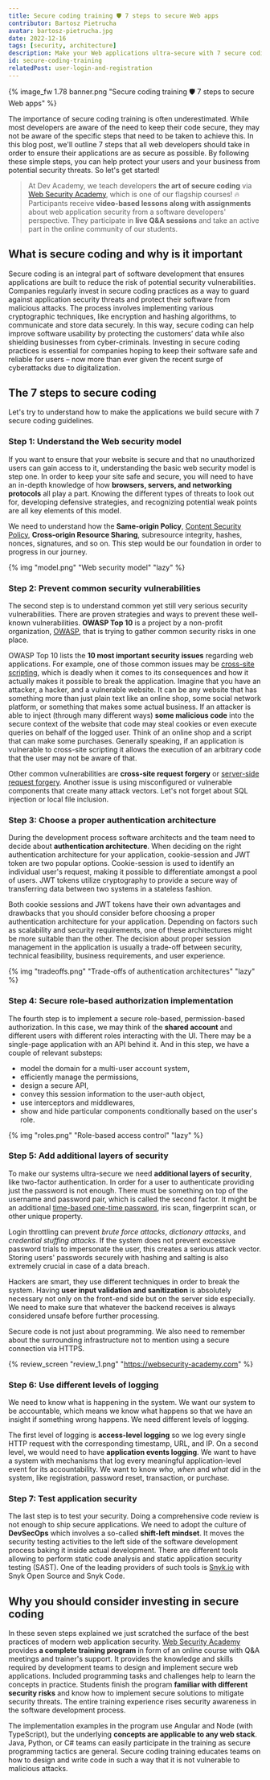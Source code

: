 ```yaml
---
title: Secure coding training 🛡️ 7 steps to secure Web apps
contributor: Bartosz Pietrucha
avatar: bartosz-pietrucha.jpg
date: 2022-12-16
tags: [security, architecture]
description: Make your Web applications ultra-secure with 7 secure coding steps
id: secure-coding-training
relatedPost: user-login-and-registration
---
```

{% image_fw 1.78 banner.png "Secure coding training 🛡️ 7 steps to secure Web apps" %}

The importance of secure coding training is often underestimated. While most developers are aware of the need to keep their code secure, they may not be aware of the specific steps that need to be taken to achieve this. In this blog post, we'll outline 7 steps that all web developers should take in order to ensure their applications are as secure as possible. By following these simple steps, you can help protect your users and your business from potential security threats. So let's get started!

<!-- toc -->

> At Dev Academy, we teach developers **the art of secure coding** via [Web Security Academy](https://websecurity-academy.com), which is one of our flagship courses! 🔥 Participants receive **video-based lessons along with assignments** about web application security from a software developers' perspective. They participate in **live Q&A sessions** and take an active part in the online community of our students.

## What is secure coding and why is it important

Secure coding is an integral part of software development that ensures applications are built to reduce the risk of potential security vulnerabilities. Companies regularly invest in secure coding practices as a way to guard against application security threats and protect their software from malicious attacks. The process involves implementing various cryptographic techniques, like encryption and hashing algorithms, to communicate and store data securely. In this way, secure coding can help improve software usability by protecting the customers’ data while also shielding businesses from cyber-criminals. Investing in secure coding practices is essential for companies hoping to keep their software safe and reliable for users – now more than ever given the recent surge of cyberattacks due to digitalization.

## The 7 steps to secure coding

Let's try to understand how to make the applications we build secure with 7 secure coding guidelines.

### Step 1: Understand the Web security model

If you want to ensure that your website is secure and that no unauthorized users can gain access to it, understanding the basic web security model is step one. In order to keep your site safe and secure, you will need to have an in-depth knowledge of how **browsers, servers, and networking protocols** all play a part. Knowing the different types of threats to look out for, developing defensive strategies, and recognizing potential weak points are all key elements of this model.

We need to understand how the **Same-origin Policy**, [Content Security Policy](/content-security-policy-in-angular/), **Cross-origin Resource Sharing**, subresource integrity, hashes, nonces, signatures, and so on. This step would be our foundation in order to progress in our journey.

{% img "model.png" "Web security model" "lazy" %}

### Step 2: Prevent common security vulnerabilities

The second step is to understand common yet still very serious security vulnerabilities. There are proven strategies and ways to prevent these well-known vulnerabilities. **OWASP Top 10** is a project by a non-profit organization, [OWASP](https://owasp.org), that is trying to gather common security risks in one place.

OWASP Top 10 lists the **10 most important security issues** regarding web applications. For example, one of those common issues may be [cross-site scripting](/preventing-xss-in-angular/), which is deadly when it comes to its consequences and how it actually makes it possible to break the application. Imagine that you have an attacker, a hacker, and a vulnerable website. It can be any website that has something more than just plain text like an online shop, some social network platform, or something that makes some actual business. If an attacker is able to inject (through many different ways) **some malicious code** into the secure context of the website that code may steal cookies or even execute queries on behalf of the logged user. Think of an online shop and a script that can make some purchases. Generally speaking, if an application is vulnerable to cross-site scripting it allows the execution of an arbitrary code that the user may not be aware of that.

Other common vulnerabilities are **cross-site request forgery** or [server-side request forgery](/server-side-forgery-request/). Another issue is using misconfigured or vulnerable components that create many attack vectors. Let's not forget about SQL injection or local file inclusion.

### Step 3: Choose a proper authentication architecture

During the development process software architects and the team need to decide about **authentication architecture**. When deciding on the right authentication architecture for your application, cookie-session and JWT token are two popular options. Cookie-session is used to identify an individual user's request, making it possible to differentiate amongst a pool of users. JWT tokens utilize cryptography to provide a secure way of transferring data between two systems in a stateless fashion.

Both cookie sessions and JWT tokens have their own advantages and drawbacks that you should consider before choosing a proper authentication architecture for your application. Depending on factors such as scalability and security requirements, one of these architectures might be more suitable than the other. The decision about proper session management in the application is usually a trade-off between security, technical feasibility, business requirements, and user experience.

{% img "tradeoffs.png" "Trade-offs of authentication architectures" "lazy" %}

### Step 4: Secure role-based authorization implementation

The fourth step is to implement a secure role-based, permission-based authorization. In this case, we may think of the **shared account** and different users with different roles interacting with the UI. There may be a single-page application with an API behind it. And in this step, we have a couple of relevant substeps:

*   model the domain for a multi-user account system,
*   efficiently manage the permissions,
*   design a secure API,
*   convey this session information to the user-auth object,
*   use interceptors and middlewares,
*   show and hide particular components conditionally based on the user's role.

{% img "roles.png" "Role-based access control" "lazy" %}

### Step 5: Add additional layers of security

To make our systems ultra-secure we need **additional layers of security**, like two-factor authentication. In order for a user to authenticate providing just the password is not enough. There must be something on top of the username and password pair, which is called the second factor. It might be an additional [time-based one-time password](/angular-otp-verification/), iris scan, fingerprint scan, or other unique property.

Login throttling can prevent *brute force attacks*, *dictionary attacks*, and *credential stuffing attacks*. If the system does not prevent excessive password trials to impersonate the user, this creates a serious attack vector. Storing users' passwords securely with hashing and salting is also extremely crucial in case of a data breach.

Hackers are smart, they use different techniques in order to break the system. Having **user input validation and sanitization** is absolutely necessary not only on the front-end side but on the server side especially. We need to make sure that whatever the backend receives is always considered unsafe before further processing.

Secure code is not just about programming. We also need to remember about the surrounding infrastructure not to mention using a secure connection via HTTPS.

{% review_screen "review_1.png" "https://websecurity-academy.com" %}

### Step 6: Use different levels of logging

We need to know what is happening in the system. We want our system to be accountable, which means we know what happens so that we have an insight if something wrong happens. We need different levels of logging.

The first level of logging is **access-level logging** so we log every single HTTP request with the corresponding timestamp, URL, and IP. On a second level, we would need to have **application events logging**. We want to have a system with mechanisms that log every meaningful application-level event for its accountability. We want to know *who*, *when* and *what* did in the system, like registration, password reset, transaction, or purchase.  

### Step 7: Test application security

The last step is to test your security. Doing a comprehensive code review is not enough to ship secure applications. We need to adopt the culture of **DevSecOps** which involves a so-called **shift-left mindset**. It moves the security testing activities to the left side of the software development process baking it inside actual development. There are different tools allowing to perform static code analysis and static application security testing (SAST). One of the leading providers of such tools is [Snyk.io](https://snyk.io) with Snyk Open Source and Snyk Code.

## Why you should consider investing in secure coding

In these seven steps explained we just scratched the surface of the best practices of modern web application security. [Web Security Academy](https://websecurity-academy.com) provides **a complete training program** in form of an online course with Q&A meetings and trainer's support. It provides the knowledge and skills required by development teams to design and implement secure web applications. Included programming tasks and challenges help to learn the concepts in practice. Students finish the program **familiar with different security risks** and know how to implement secure solutions to mitigate security threats. The entire training experience rises security awareness in the software development process.

The implementation examples in the program use Angular and Node (with TypeScript), but the underlying **concepts are applicable to any web stack**. Java, Python, or C# teams can easily participate in the training as secure programming tactics are general. Secure coding training educates teams on how to design and write code in such a way that it is not vulnerable to malicious attacks.
